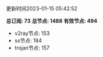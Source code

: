 更新时间2023-01-15 05:42:52

**总订阅: 73**
**总节点: 1488**
**有效节点: 494**
- v2ray节点: 153
- ss节点: 184
- trojan节点: 157
